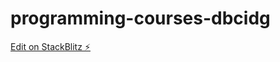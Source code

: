 # programming-courses-dbcidg

[Edit on StackBlitz ⚡️](https://stackblitz.com/edit/programming-courses-dbcidg)